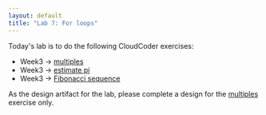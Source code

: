 ```yaml
---
layout: default
title: "Lab 7: For loops"
---
```


Today's lab is to do the following CloudCoder exercises:

* Week3 &rarr; [multiples](https://cs.ycp.edu/cloudcoder/#exercise?c=18,p=839)
* Week3 &rarr; [estimate pi](https://cs.ycp.edu/cloudcoder/#exercise?c=18,p=840)
* Week3 &rarr; [Fibonacci sequence](https://cs.ycp.edu/cloudcoder/#exercise?c=18,p=841)

As the design artifact for the lab, please complete a design for the [multiples](https://cs.ycp.edu/cloudcoder/#exercise?c=15,p=514) exercise only.
